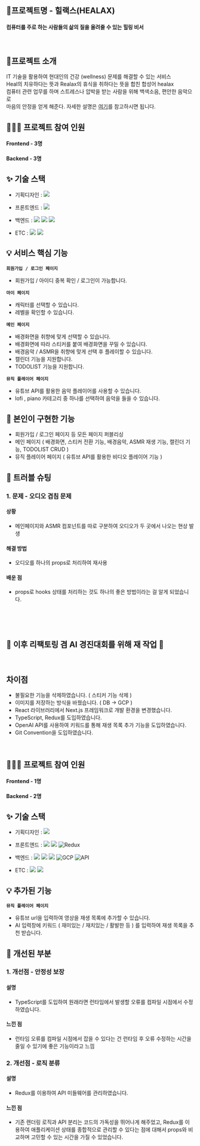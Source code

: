 ## 📛프로젝트명 - 힐랙스(HEALAX)

#### 컴퓨터를 주로 하는 사람들의 삶의 질을 올려줄 수 있는 힐링 비서

<br/>

## 🚧프로젝트 소개

IT 기술을 활용하여 현대인의 건강 (wellness) 문제를 해결할 수 있는 서비스
<br/>
Heal의 치유하다는 뜻과 Realax의 휴식을 취하다는 뜻을 합친 합성어 healax
<br/>
컴퓨터 관련 업무를 하며 스트레스나 압박을 받는 사람을 위해 백색소음, 편안한 음악으로 <br/>
마음의 안정을 얻게 해준다. 자세한 설명은 [여기](file:///C:/Users/jwj/Documents/%EC%B9%B4%EC%B9%B4%EC%98%A4%ED%86%A1%20%EB%B0%9B%EC%9D%80%20%ED%8C%8C%EC%9D%BC/healax.pdf)를 참고하시면 됩니다.

## 👩🏻‍💻 프로젝트 참여 인원

#### Frontend - 3명
#### Backend - 3명

## ✨ 기술 스택

- 기획디자인 : <img src="https://img.shields.io/badge/figma-F24E1E?style=for-the-badge&logo=figma&logoColor=white">
- 프론트엔드 : <img src="https://img.shields.io/badge/React-61DAFB?style=for-the-badge&logo=html5&logoColor=white">

- 백엔드 : <img src="https://img.shields.io/badge/java-007396?style=for-the-badge&logo=java&logoColor=white"> <img src="https://img.shields.io/badge/spring Boot-6DB33F?style=for-the-badge&logo=springboot&logoColor=white"> <img src="https://img.shields.io/badge/JPA-6DB33F?style=for-the-badge&logo=JPA&logoColor=white"/>

- ETC : <img src="https://img.shields.io/badge/github-181717?style=for-the-badge&logo=github&logoColor=white"> <img src="https://img.shields.io/badge/notion-000000?style=for-the-badge&logo=notion&logoColor=white">

## 💡 서비스 핵심 기능

**`회원가입 / 로그인 페이지`**
  - 회원가입 / 아이디 중복 확인 / 로그인이 가능합니다.

**`마이 페이지`**

  - 캐릭터를 선택할 수 있습니다.
  - 레벨을 확인할 수 있습니다.

**`메인 페이지`**
  - 배경화면을 취향에 맞게 선택할 수 있습니다.
  - 배경화면에 따라 스티커를 붙여 배경화면을 꾸밀 수 있습니다.
  - 배경음악 / ASMR을 취향에 맞게 선택 후 플레이할 수 있습니다.
  - 캘린더 기능을 지원합니다.
  - TODOLIST 기능을 지원합니다.

**`뮤직 플레이어 페이지`**
  - 유튜브 API를 활용한 음악 플레이어를 사용할 수 있습니다.
  - lofi , piano 카테고리 중 하나를 선택하여 음악을 들을 수 있습니다.

## 🍆 본인이 구현한 기능

- 회원가입 / 로그인 페이지 등 모든 페이지 퍼블리싱
- 메인 페이지 ( 배경화면, 스티커 전환 기능, 배경음악, ASMR 재생 기능, 캘린더 기능, TODOLIST CRUD )
- 뮤직 플레이어 페이지 ( 유튜브 API를 활용한 비디오 플레이어 기능 )

## 🚩 트러블 슈팅

### 1. 문제 - 오디오 겹침 문제
#### 상황
- 메인페이지와 ASMR 컴포넌트를 따로 구분하여 오디오가 두 곳에서 나오는 현상 발생

#### 해결 방법
- 오디오를 하나의 props로 처리하여 재사용

#### 배운 점 
- props로 hooks 상태를 처리하는 것도 하나의 좋은 방법이라는 걸 알게 되었습니다.

<br/>
<br/>
<br/>

## 🏴󠁰󠁡󠁥󠁭󠁿 이후 리팩토링 겸 AI 경진대회를 위해 재 작업 🏴󠁰󠁡󠁥󠁭󠁿

<br/>

## 차이점

  - 불필요한 기능을 삭제하였습니다. ( 스티커 기능 삭제 )
  - 이미지를 저장하는 방식을 바꿨습니다. ( DB -> GCP )
  - React 라이브러리에서 Next.js 프레임워크로 개발 환경을 변경했습니다.
  - TypeScript, Redux를 도입하였습니다.
  - OpenAI API를 사용하여 키워드를 통해 재생 목록 추가 기능을 도입하였습니다.
  - Git Convention을 도입하였습니다.

<br/>

## 👩🏻‍💻 프로젝트 참여 인원

#### Frontend - 1명
#### Backend - 2명

## ✨ 기술 스택

- 기획디자인 : <img src="https://img.shields.io/badge/figma-F24E1E?style=for-the-badge&logo=figma&logoColor=white">
- 프론트엔드 : <img src="https://img.shields.io/badge/TypeScript-3178C6?style=for-the-badge&logo=TypeScript&logoColor=white"> <img src="https://img.shields.io/badge/Next.js-000000?style=for-the-badge&logo=Next.js&logoColor=white"/> ![Redux](https://img.shields.io/badge/Redux-764ABC?style=for-the-badge&logo=redux&logoColor=white)


- 백엔드 : <img src="https://img.shields.io/badge/java-007396?style=for-the-badge&logo=java&logoColor=white"> <img src="https://img.shields.io/badge/spring Boot-6DB33F?style=for-the-badge&logo=springboot&logoColor=white"> <img src="https://img.shields.io/badge/JPA-6DB33F?style=for-the-badge&logo=JPA&logoColor=white"/> ![GCP](https://img.shields.io/badge/GCP-Google%20Cloud%20Platform-4285F4?style=for-the-badge&logo=google-cloud&logoColor=white) ![API](https://img.shields.io/badge/API-blue?style=for-the-badge&logo=swagger&logoColor=white)


- ETC : <img src="https://img.shields.io/badge/github-181717?style=for-the-badge&logo=github&logoColor=white"> <img src="https://img.shields.io/badge/notion-000000?style=for-the-badge&logo=notion&logoColor=white">

## 💡 추가된 기능

**`뮤직 플레이어 페이지`**
  - 유튜브 url을 입력하여 영상을 재생 목록에 추가할 수 있습니다.
  - AI 입력창에 키워드 ( 재미있는 / 재치있는 / 활발한 등 ) 를 입력하여 재생 목록을 추천 받습니다.

## 🚩 개선된 부분

### 1. 개선점 - 안정성 보장
#### 설명
- TypeScript를 도입하여 원래라면 런타임에서 발생할 오류를 컴파일 시점에서 수정하였습니다.

#### 느낀 점 
- 런타임 오류를 컴파일 시점에서 잡을 수 있다는 건 런타임 후 오류 수정하는 시간을 줄일 수 있기에 좋은 기능이라고 느낌

### 2. 개선점 - 로직 분류
#### 설명
- Redux를 이용하여 API 미들웨어를 관리하였습니다.

#### 느낀 점 
- 기존 렌더링 로직과 API 분리는 코드의 가독성을 뛰어나게 해주었고, Redux를 이용하여 애플리케이션 상태를 종합적으로 관리할 수 있다는 점에 대해서 props와 비교하며 고민할 수 있는 시간을 가질 수 있었습니다.

<br/>
<br/>
<br/>
